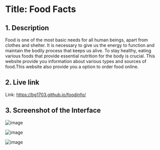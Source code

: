 
# **Title: Food Facts**

## **1. Description**
Food is one of the most basic needs for all human beings, apart from clothes and shelter. It is necessary to give us the energy to function and maintain the bodily process that keeps us alive. To stay healthy, eating various foods that provide essential nutrition for the body is crucial.
This website provide you information about various types and sources of food.This website also provide you a option to order food online.
## **2. Live link**
Link: https://bg1703.github.io/foodinfo/


## **3. Screenshot of the Interface**

![image](https://user-images.githubusercontent.com/76088075/207849937-4dbb56ec-91cd-4abb-9738-7c3149475f5d.png)


![image](https://user-images.githubusercontent.com/76088075/207850049-169db083-72ec-4ae7-acfc-941293211368.png)


![image](https://user-images.githubusercontent.com/76088075/207850113-5a3b5d8b-afd4-4e31-be0c-20b3199ddd58.png)

